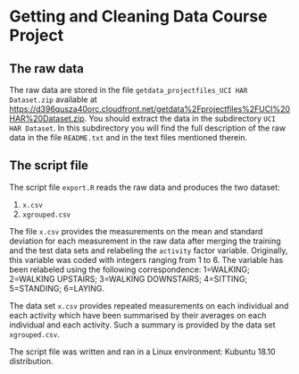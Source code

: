 # Getting and Cleaning Data Course Project #

## The raw data ##
The raw data are stored in the file `getdata_projectfiles_UCI HAR Dataset.zip` available at https://d396qusza40orc.cloudfront.net/getdata%2Fprojectfiles%2FUCI%20HAR%20Dataset.zip. You should extract the data in the subdirectory `UCI HAR Dataset`. In this subdirectory you will find the full description of the raw data in the file `README.txt` and in the text files mentioned therein.

## The script file ##

The script file `export.R` reads the raw data and produces the two dataset:

1. `x.csv`
2. `xgrouped.csv`

The file `x.csv` provides  the measurements on the mean and standard deviation for each measurement in the raw data after merging the training and the test data sets and relabeling the `activity` factor variable. Originally, this variable was coded with integers ranging from 1 to 6. The variable has been relabeled using the following correspondence: 1=WALKING; 2=WALKING UPSTAIRS; 3=WALKING DOWNSTAIRS; 4=SITTING; 5=STANDING; 6=LAYING.

The data set `x.csv` provides repeated measurements on each individual and each activity which have been summarised by their averages on each individual and each activity. Such a summary is provided by the data set `xgrouped.csv`.

The script file was written and ran in a Linux environment: Kubuntu 18.10 distribution.
